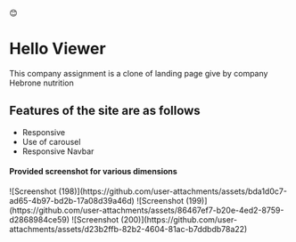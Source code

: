 😊<h1>Hello Viewer</h1>

<p>This company assignment is a clone of landing page give by company Hebrone nutrition</p>
<h2>Features of the site are as follows</h2>
<ul>
<li>Responsive</li>
<li>Use of carousel</li>
<li>Responsive Navbar</li>
</ul>

<h4>Provided screenshot for various dimensions</h4>![Screenshot (198)](https://github.com/user-attachments/assets/bda1d0c7-ad65-4b97-bd2b-17a08d39a46d)
![Screenshot (199)](https://github.com/user-attachments/assets/86467ef7-b20e-4ed2-8759-d2868984ce59)
![Screenshot (200)](https://github.com/user-attachments/assets/d23b2ffb-82b2-4604-81ac-b7ddbdb78a22)
